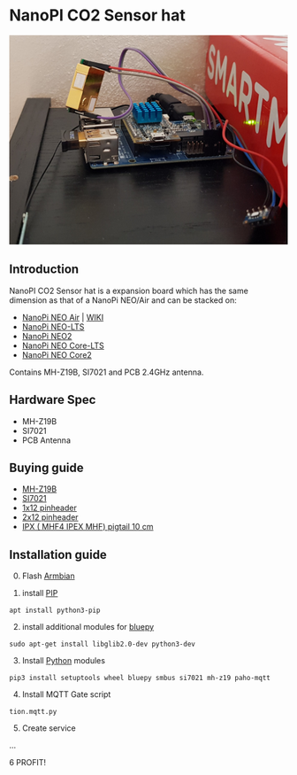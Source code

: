 # NanoPI CO2 Sensor hat
![MVP-DIY](images/mvp-diy.jpg)

## Introduction
NanoPI CO2 Sensor hat is a expansion board which has the same dimension as that of a NanoPi NEO/Air and can be stacked on:
- [NanoPi NEO Air](https://www.friendlyarm.com/index.php?route=product/product&path=69&product_id=151) | [WIKI](http://wiki.friendlyarm.com/wiki/index.php/NanoPi_NEO_Air)
- [NanoPi NEO-LTS](https://www.friendlyarm.com/index.php?route=product/product&path=69&product_id=132)
- [NanoPi NEO2](https://www.friendlyarm.com/index.php?route=product/product&path=69&product_id=180)
- [NanoPi NEO Core-LTS](https://www.friendlyarm.com/index.php?route=product/product&path=69&product_id=212)
- [NanoPi NEO Core2](https://www.friendlyarm.com/index.php?route=product/product&path=69&product_id=211)

Contains MH-Z19B, SI7021 and PCB 2.4GHz antenna.

## Hardware Spec
- MH-Z19B
- SI7021
- PCB Antenna

## Buying guide
- [MH-Z19B](https://buyeasy.by/redirect/cpa/o/pwrb51ps5k89nhkhnudr8rkgoolhpres/?to=https%3A%2F%2Fwww.aliexpress.com%2Fitem%2F32946106807.html)
- [SI7021](https://l.kool.ru/si7021)
- [1x12 pinheader](https://l.kool.ru/hdrf1r)
- [2x12 pinheader](https://l.kool.ru/hdrf1r)
- [IPX ( MHF4 IPEX MHF) pigtail 10 cm](https://l.kool.ru/pgtipx)


## Installation guide

0. Flash [Armbian](https://www.armbian.com/nanopi-neo-air/) 

1. install [PIP](https://pip.pypa.io/en/stable/installing/)

```
apt install python3-pip
```

2. install additional modules for [bluepy](https://pypi.org/project/bluepy/)

```
sudo apt-get install libglib2.0-dev python3-dev
```

3. Install [Python](https://www.python.org/) modules

```
pip3 install setuptools wheel bluepy smbus si7021 mh-z19 paho-mqtt
```

4. Install MQTT Gate script

```
tion.mqtt.py
```

5. Create service

...

6 PROFIT!

